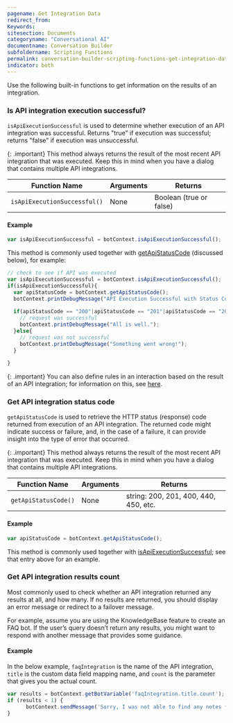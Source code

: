 ```yaml
---
pagename: Get Integration Data
redirect_from:
Keywords:
sitesection: Documents
categoryname: "Conversational AI"
documentname: Conversation Builder
subfoldername: Scripting Functions
permalink: conversation-builder-scripting-functions-get-integration-data.html
indicator: both
---
```


Use the following built-in functions to get information on the results of an integration.

### Is API integration execution successful?

`isApiExecutionSuccessful` is used to determine whether execution of an API integration was successful. Returns "true" if execution was successful; returns "false" if execution was unsuccessful.

{: .important}
This method always returns the result of the most recent API integration that was executed. Keep this in mind when you have a dialog that contains multiple API integrations.

| Function Name | Arguments | Returns |
| --- | --- | --- |
| `isApiExecutionSuccessful()` | None | Boolean (true or false) |

#### Example

```javascript
var isApiExecutionSuccessful = botContext.isApiExecutionSuccessful();
```

This method is commonly used together with [getApiStatusCode](conversation-builder-scripting-functions-get-integration-data.html#get-api-integration-status-code) (discussed below), for example:

```javascript
// check to see if API was executed
var isApiExecutionSuccessful = botContext.isApiExecutionSuccessful();
if(isApiExecutionSuccessful){
  var apiStatusCode = botContext.getApiStatusCode();
  botContext.printDebugMessage("API Execution Successful with Status Code: "+apiStatusCode);
 
  if(apiStatusCode == "200"|apiStatusCode == "201"|apiStatusCode == "203"){
    // request was successful
    botContext.printDebugMessage("All is well.");
  }else{
    // request was not successful
    botContext.printDebugMessage("Something went wrong!");
  }  
     
}
```

{: .important}
You can also define rules in an interaction based on the result of an API integration; for information on this, see [here](conversation-builder-interactions-integrations.html#integration-interactions).

### Get API integration status code

`getApiStatusCode` is used to retrieve the HTTP status (response) code returned from execution of an API integration. The returned code might indicate success or failure, and, in the case of a failure, it can provide insight into the type of error that occurred.

{: .important}
This method always returns the result of the most recent API integration that was executed. Keep this in mind when you have a dialog that contains multiple API integrations.

| Function Name | Arguments | Returns |
| --- | --- | --- |
| `getApiStatusCode()` | None | string: 200, 201, 400, 440, 450, etc. |

#### Example

```javascript
var apiStatusCode = botContext.getApiStatusCode();
```

This method is commonly used together with [isApiExecutionSuccessful](conversation-builder-scripting-functions-get-integration-data.html#is-api-integration-execution-successful); see that entry above for an example.

### Get API integration results count

Most commonly used to check whether an API integration returned any results at all, and how many. If no results are returned, you should display an error message or redirect to a failover message.

For example, assume you are using the KnowledgeBase feature to create an FAQ bot. If the user’s query doesn’t return any results, you might want to respond with another message that provides some guidance.

#### Example

In the below example, `faqIntegration` is the name of the API integration, `title` is the custom data field mapping name, and `count` is the parameter that gives you the actual count.

```javascript
var results = botContext.getBotVariable('faqIntegration.title.count');
if (results < 1) {
      botContext.sendMessage('Sorry, I was not able to find any notes for this contact.');
}
```
